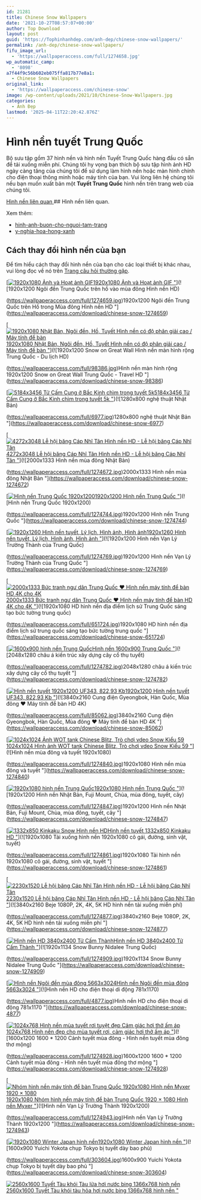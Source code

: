 ```yaml
---
id: 21281
title: Chinese Snow Wallpapers
date: '2021-10-27T08:57:07+00:00'
author: Top Download
layout: post
guid: 'https://Tophinhanhdep.com/anh-dep/chinese-snow-wallpapers/'
permalink: /anh-dep/chinese-snow-wallpapers/
fifu_image_url:
  - 'https://wallpaperaccess.com/full/1274658.jpg'
wp_automatic_camp:
  - '8098'
a7f44f9c56b602eb075ffa817b77e8a1:
  - Chinese Snow Wallpapers
original_link:
  - 'https://wallpaperaccess.com/chinese-snow'
image: /wp-content/uploads/2021/10/Chinese-Snow-Wallpapers.jpg
categories:
  - Ảnh Đẹp
lastmod: '2025-04-11T22:20:42.876Z'
---
```

# Hình nền tuyết Trung Quốc

Bộ sưu tập gồm 37 hình nền và hình nền Tuyết Trung Quốc hàng đầu có sẵn để tải xuống miễn phí. Chúng tôi hy vọng bạn thích bộ sưu tập hình ảnh HD ngày càng tăng của chúng tôi để sử dụng làm hình nền hoặc màn hình chính cho điện thoại thông minh hoặc máy tính của bạn. Vui lòng liên hệ chúng tôi nếu bạn muốn xuất bản một **Tuyết Trung Quốc** hình nền trên trang web của chúng tôi.

[Hình nền liên quan ](#related) ## Hình nền liên quan.

   
 Xem thêm:

   
- [hinh-anh-buon-cho-nguoi-tam-trang](https://tophinhanhdep.com/hinh-anh-buon/hinh-anh-buon-cho-nguoi-tam-trang/)
- [y-nghia-hoa-hong-xanh](https://tophinhanhdep.com/hoa-hong/y-nghia-hoa-hong-xanh/)

## Cách thay đổi hình nền của bạn

Để tìm hiểu cách thay đổi hình nền của bạn cho các loại thiết bị khác nhau, vui lòng đọc về nó trên [Trang câu hỏi thường gặp](https://tophinhanhdep.com/faq/).

  
[[![1920x1080 Ảnh và Hoạt ảnh GIF](https://wallpaperaccess.com/full/1274658.jpg)1920x1080 Ảnh và Hoạt ảnh GIF "](https://wallpaperaccess.com/download/chinese-snow-1274658)](![1920x1200 Ngôi đền Trung Quốc trên hồ vào mùa đông Hình nền HD)

(https://wallpaperaccess.com/full/1274659.jpg)1920x1200 Ngôi đền Trung Quốc trên Hồ trong Mùa đông Hình nền HD "](https://wallpaperaccess.com/download/chinese-snow-1274659)

[[![1920x1080 Nhật Bản, Ngôi đền, Hồ, Tuyết Hình nền có độ phân giải cao / Máy tính để bàn](https://wallpaperaccess.com/full/4860.jpg)1920x1080 Nhật Bản, Ngôi đền, Hồ, Tuyết Hình nền có độ phân giải cao / Máy tính để bàn "](https://wallpaperaccess.com/download/chinese-snow-4860)](![1920x1200 Snow on Great Wall Hình nền màn hình rộng Trung Quốc - Du lịch HD)

(https://wallpaperaccess.com/full/98386.jpg)Hình nền màn hình rộng 1920x1200 Snow on Great Wall Trung Quốc - Travel HD "](https://wallpaperaccess.com/download/chinese-snow-98386)

[[![5184x3456 Tử Cấm Cung ở Bắc Kinh chìm trong tuyết 5k](https://wallpaperaccess.com/full/180670.jpg)5184x3456 Tử Cấm Cung ở Bắc Kinh chìm trong tuyết 5k "](https://wallpaperaccess.com/download/chinese-snow-180670)](![1280x800 nghệ thuật Nhật Bản)

(https://wallpaperaccess.com/full/6977.jpg)1280x800 nghệ thuật Nhật Bản "](https://wallpaperaccess.com/download/chinese-snow-6977)

[[![4272x3048 Lễ hội băng Cáp Nhĩ Tân Hình nền HD - Lễ hội băng Cáp Nhĩ Tân](https://wallpaperaccess.com/full/331551.jpg)4272x3048 Lễ hội băng Cáp Nhĩ Tân Hình nền HD - Lễ hội băng Cáp Nhĩ Tân "](https://wallpaperaccess.com/download/chinese-snow-331551)](![2000x1333 Hình nền mùa đông Nhật Bản)

(https://wallpaperaccess.com/full/1274672.jpg)2000x1333 Hình nền mùa đông Nhật Bản "](https://wallpaperaccess.com/download/chinese-snow-1274672)

[[![Hình nền Trung Quốc 1920x1200](https://wallpaperaccess.com/full/1274679.jpg)1920x1200 Hình nền Trung Quốc "](https://wallpaperaccess.com/download/chinese-snow-1274679)](![Hình nền Trung Quốc 1920x1200)

(https://wallpaperaccess.com/full/1274744.jpg)1920x1200 Hình nền Trung Quốc "](https://wallpaperaccess.com/download/chinese-snow-1274744)

[[![1920x1260 Hình nền tuyết, Lý lịch, Hình ảnh, Hình ảnh](https://wallpaperaccess.com/full/1274759.jpg)1920x1260 Hình nền tuyết, Lý lịch, Hình ảnh, Hình ảnh "](https://wallpaperaccess.com/download/chinese-snow-1274759)](![1920x1200 Hình nền Vạn Lý Trường Thành của Trung Quốc)

(https://wallpaperaccess.com/full/1274769.jpg)1920x1200 Hình nền Vạn Lý Trường Thành của Trung Quốc "](https://wallpaperaccess.com/download/chinese-snow-1274769)

[[![2000x1333 Bức tranh ngư dân Trung Quốc ❤ Hình nền máy tính để bàn HD 4K cho 4K](https://wallpaperaccess.com/full/1274771.jpg)2000x1333 Bức tranh ngư dân Trung Quốc ❤ Hình nền máy tính để bàn HD 4K cho 4K "](https://wallpaperaccess.com/download/chinese-snow-1274771)](![1920x1080 HD hình nền địa điểm lịch sử Trung Quốc sáng tạo bức tường trung quốc)

(https://wallpaperaccess.com/full/651724.jpg)1920x1080 HD hình nền địa điểm lịch sử trung quốc sáng tạo bức tường trung quốc "](https://wallpaperaccess.com/download/chinese-snow-651724)

[[![1600x900 hình nền Trung Quốc](https://wallpaperaccess.com/full/1274779.jpg)Hình nền 1600x900 Trung Quốc "](https://wallpaperaccess.com/download/chinese-snow-1274779)](![2048x1280 châu á kiến ​​trúc xây dựng cây cổ thụ tuyết)

(https://wallpaperaccess.com/full/1274782.jpg)2048x1280 châu á kiến ​​trúc xây dựng cây cổ thụ tuyết "](https://wallpaperaccess.com/download/chinese-snow-1274782)

[[![Hình nền tuyết 1920x1200 UF343, 822,93 Kb](https://wallpaperaccess.com/full/1274793.jpg)1920x1200 Hình nền tuyết UF343, 822,93 Kb "](https://wallpaperaccess.com/download/chinese-snow-1274793)](![3840x2160 Cung điện Gyeongbok, Hàn Quốc, Mùa đông ❤ Máy tính để bàn HD 4K)

(https://wallpaperaccess.com/full/85062.jpg)3840x2160 Cung điện Gyeongbok, Hàn Quốc, Mùa đông ❤ Máy tính để bàn HD 4K "](https://wallpaperaccess.com/download/chinese-snow-85062)

[[![1024x1024 Ảnh WOT tank Chinese Blitz, Trò chơi vdeo Snow Kiểu 59](https://wallpaperaccess.com/full/1274812.jpg)1024x1024 Hình ảnh WOT tank Chinese Blitz, Trò chơi vdeo Snow Kiểu 59 "](https://wallpaperaccess.com/download/chinese-snow-1274812)](![Hình nền mùa đông và tuyết 1920x1080)

(https://wallpaperaccess.com/full/1274840.jpg)1920x1080 Hình nền mùa đông và tuyết "](https://wallpaperaccess.com/download/chinese-snow-1274840)

[[![1920x1080 hình nền Trung Quốc](https://wallpaperaccess.com/full/1274845.jpg)1920x1080 Hình nền Trung Quốc "](https://wallpaperaccess.com/download/chinese-snow-1274845)](![1920x1200 Hình nền Nhật Bản, Fuji Mount, Chùa, mùa đông, tuyết, cây)

(https://wallpaperaccess.com/full/1274847.jpg)1920x1200 Hình nền Nhật Bản, Fuji Mount, Chùa, mùa đông, tuyết, cây "](https://wallpaperaccess.com/download/chinese-snow-1274847)

[[![1332x850 Kinkaku Snow Hình nền HD](https://wallpaperaccess.com/full/1274853.jpg)Hình nền tuyết 1332x850 Kinkaku HD "](https://wallpaperaccess.com/download/chinese-snow-1274853)](![1920x1080 Tải xuống hình nền 1920x1080 cô gái, đường, sinh vật, tuyết)

(https://wallpaperaccess.com/full/1274861.jpg)1920x1080 Tải hình nền 1920x1080 cô gái, đường, sinh vật, tuyết "](https://wallpaperaccess.com/download/chinese-snow-1274861)

[[![2230x1520 Lễ hội băng Cáp Nhĩ Tân Hình nền HD - Lễ hội băng Cáp Nhĩ Tân](https://wallpaperaccess.com/full/1274871.jpg)2230x1520 Lễ hội băng Cáp Nhĩ Tân Hình nền HD - Lễ hội băng Cáp Nhĩ Tân "](https://wallpaperaccess.com/download/chinese-snow-1274871)](![3840x2160 Beje 1080P, 2K, 4K, 5K HD hình nền tải xuống miễn phí)

(https://wallpaperaccess.com/full/1274877.jpg)3840x2160 Beje 1080P, 2K, 4K, 5K HD hình nền tải xuống miễn phí "](https://wallpaperaccess.com/download/chinese-snow-1274877)

[[![Hình nền HD 3840x2400 Tử Cấm Thành](https://wallpaperaccess.com/full/1274903.jpg)Hình nền HD 3840x2400 Tử Cấm Thành "](https://wallpaperaccess.com/download/chinese-snow-1274903)](![1920x1134 Snow Bunny Nidalee Trung Quốc)

(https://wallpaperaccess.com/full/1274909.jpg)1920x1134 Snow Bunny Nidalee Trung Quốc "](https://wallpaperaccess.com/download/chinese-snow-1274909)

[[![Hình nền Ngôi đền mùa đông 5663x3024](https://wallpaperaccess.com/full/1274922.jpg)Hình nền Ngôi đền mùa đông 5663x3024 "](https://wallpaperaccess.com/download/chinese-snow-1274922)](![Hình nền HD cho điện thoại di động 781x1170)

(https://wallpaperaccess.com/full/4877.jpg)Hình nền HD cho điện thoại di động 781x1170 "](https://wallpaperaccess.com/download/chinese-snow-4877)

[[![1024x768 Hình nền mùa tuyết rơi tuyệt đẹp Cảm giác hơi thở ấm áp](https://wallpaperaccess.com/full/1124203.jpg)1024x768 Hình nền đẹp cho mùa tuyết rơi, cảm giác hơi thở ấm áp "](https://wallpaperaccess.com/download/chinese-snow-1124203)](![1600x1200 1600 * 1200 Cảnh tuyết mùa đông - Hình nền tuyết mùa đông thơ mộng)

(https://wallpaperaccess.com/full/1274928.jpg)1600x1200 1600 \* 1200 Cảnh tuyết mùa đông - Hình nền tuyết mùa đông thơ mộng "](https://wallpaperaccess.com/download/chinese-snow-1274928)

[[![Nhóm hình nền máy tính để bàn Trung Quốc 1920x1080 Hình nền Myxer 1920 × 1080](https://wallpaperaccess.com/full/1274942.jpg)1920x1080 Nhóm hình nền máy tính để bàn Trung Quốc 1920 × 1080 Hình nền Myxer "](https://wallpaperaccess.com/download/chinese-snow-1274942)](![Hình nền Vạn Lý Trường Thành 1920x1200)

(https://wallpaperaccess.com/full/1274943.jpg)Hình nền Vạn Lý Trường Thành 1920x1200 "](https://wallpaperaccess.com/download/chinese-snow-1274943)

[[![1920x1080 Winter Japan hình nền](https://wallpaperaccess.com/full/1274944.jpg)1920x1080 Winter Japan hình nền "](https://wallpaperaccess.com/download/chinese-snow-1274944)](![1600x900 Yuichi Yokota chụp Tokyo bị tuyết dày bao phủ)

(https://wallpaperaccess.com/full/303604.jpg)1600x900 Yuichi Yokota chụp Tokyo bị tuyết dày bao phủ "](https://wallpaperaccess.com/download/chinese-snow-303604)

[![2560x1600 Tuyết Tàu khói Tàu lửa hơi nước bing 1366x768 hình nền](https://wallpaperaccess.com/full/837965.jpg)2560x1600 Tuyết Tàu khói tàu hỏa hơi nước bing 1366x768 hình nền "](https://wallpaperaccess.com/download/chinese-snow-837965)
